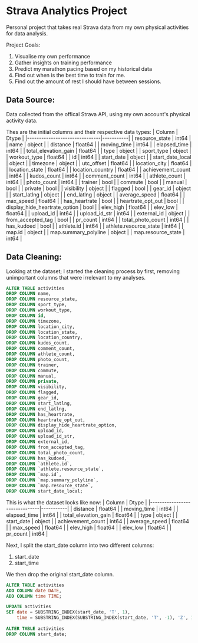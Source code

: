 # Strava Analytics Project
Personal project that takes real Strava data from my own physical activities for data analysis.

Project Goals:
1. Visualise my own performance
2. Gather insights on training performance
3. Predict my marathon pacing based on my historical data
4. Find out when is the best time to train for me.
5. Find out the amount of rest I should have between sessions.
   
## Data Source:
Data collected from the offical Strava API, using my own account's physical activity data.

Thes are the initial columns and their respective data types:
| Column                        | Dtype     |
|-------------------------------|-----------|
| resource_state                | int64     |
| name                          | object    |
| distance                      | float64   |
| moving_time                   | int64     |
| elapsed_time                  | int64     |
| total_elevation_gain          | float64   |
| type                          | object    |
| sport_type                    | object    |
| workout_type                  | float64   |
| id                            | int64     |
| start_date                    | object    |
| start_date_local              | object    |
| timezone                      | object    |
| utc_offset                    | float64   |
| location_city                 | float64   |
| location_state                | float64   |
| location_country              | float64   |
| achievement_count             | int64     |
| kudos_count                   | int64     |
| comment_count                 | int64     |
| athlete_count                 | int64     |
| photo_count                   | int64     |
| trainer                       | bool      |
| commute                       | bool      |
| manual                        | bool      |
| private                       | bool      |
| visibility                    | object    |
| flagged                       | bool      |
| gear_id                       | object    |
| start_latlng                  | object    |
| end_latlng                    | object    |
| average_speed                 | float64   |
| max_speed                     | float64   |
| has_heartrate                 | bool      |
| heartrate_opt_out             | bool      |
| display_hide_heartrate_option | bool      |
| elev_high                     | float64   |
| elev_low                      | float64   |
| upload_id                     | int64     |
| upload_id_str                 | int64     |
| external_id                   | object    |
| from_accepted_tag             | bool      |
| pr_count                      | int64     |
| total_photo_count             | int64     |
| has_kudoed                    | bool      |
| athlete.id                    | int64     |
| athlete.resource_state        | int64     |
| map.id                        | object    |
| map.summary_polyline          | object    |
| map.resource_state            | int64     |


## Data Cleaning:
Looking at the dataset; I started the cleaning process by first, removing unimportant columns that were irrelevant to my analyses.

```sql
ALTER TABLE activities
DROP COLUMN name,
DROP COLUMN resource_state,
DROP COLUMN sport_type,
DROP COLUMN workout_type,
DROP COLUMN id,
DROP COLUMN timezone,
DROP COLUMN location_city,
DROP COLUMN location_state,
DROP COLUMN location_country,
DROP COLUMN kudos_count,
DROP COLUMN comment_count,
DROP COLUMN athlete_count,
DROP COLUMN photo_count,
DROP COLUMN trainer,
DROP COLUMN commute,
DROP COLUMN manual,
DROP COLUMN private,
DROP COLUMN visibility,
DROP COLUMN flagged,
DROP COLUMN gear_id,
DROP COLUMN start_latlng,
DROP COLUMN end_latlng,
DROP COLUMN has_heartrate,
DROP COLUMN heartrate_opt_out,
DROP COLUMN display_hide_heartrate_option,
DROP COLUMN upload_id,
DROP COLUMN upload_id_str,
DROP COLUMN external_id,
DROP COLUMN from_accepted_tag,
DROP COLUMN total_photo_count,
DROP COLUMN has_kudoed,
DROP COLUMN `athlete.id`,
DROP COLUMN `athlete.resource_state`,
DROP COLUMN `map.id`,
DROP COLUMN `map.summary_polyline`,
DROP COLUMN `map.resource_state`,
DROP COLUMN start_date_local;
```
This is what the dataset looks like now:
| Column                        | Dtype     |
|-------------------------------|-----------|
| distance                      | float64   |
| moving_time                   | int64     |
| elapsed_time                  | int64     |
| total_elevation_gain          | float64   |
| type                          | object    |
| start_date                    | object    |
| achievement_count             | int64     |
| average_speed                 | float64   |
| max_speed                     | float64   |
| elev_high                     | float64   |
| elev_low                      | float64   |
| pr_count                      | int64     |

Next, I split the start_date column into two different columns:
1. start_date
2. start_time

We then drop the original start_date column.

```sql
ALTER TABLE activities
ADD COLUMN date DATE,
ADD COLUMN time TIME;

UPDATE activities
SET date = SUBSTRING_INDEX(start_date, 'T', 1),
    time = SUBSTRING_INDEX(SUBSTRING_INDEX(start_date, 'T', -1), 'Z', 1);
    
ALTER TABLE activities
DROP COLUMN start_date;
```

